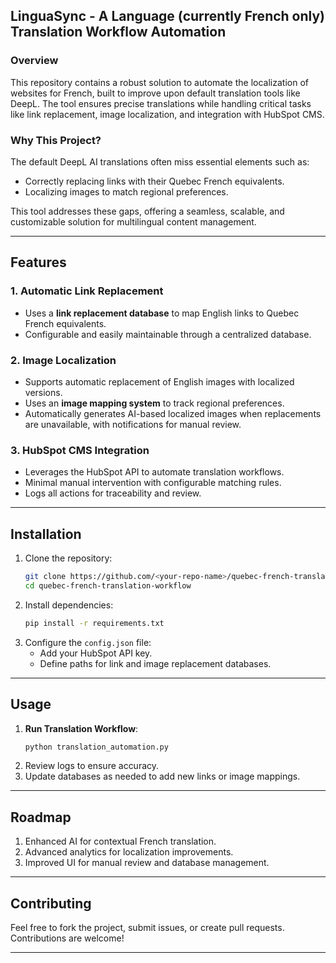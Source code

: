 ## **LinguaSync - A Language (currently French only) Translation Workflow Automation**  

### **Overview**  
This repository contains a robust solution to automate the localization of websites for French, built to improve upon default translation tools like DeepL. The tool ensures precise translations while handling critical tasks like link replacement, image localization, and integration with HubSpot CMS.  

### **Why This Project?**  
The default DeepL AI translations often miss essential elements such as:  
- Correctly replacing links with their Quebec French equivalents.  
- Localizing images to match regional preferences.  

This tool addresses these gaps, offering a seamless, scalable, and customizable solution for multilingual content management.  

---

## **Features**  
### **1. Automatic Link Replacement**  
- Uses a **link replacement database** to map English links to Quebec French equivalents.  
- Configurable and easily maintainable through a centralized database.  

### **2. Image Localization**  
- Supports automatic replacement of English images with localized versions.  
- Uses an **image mapping system** to track regional preferences.  
- Automatically generates AI-based localized images when replacements are unavailable, with notifications for manual review.  

### **3. HubSpot CMS Integration**  
- Leverages the HubSpot API to automate translation workflows.  
- Minimal manual intervention with configurable matching rules.  
- Logs all actions for traceability and review.  

---

## **Installation**  
1. Clone the repository:  
   ```bash  
   git clone https://github.com/<your-repo-name>/quebec-french-translation-workflow.git  
   cd quebec-french-translation-workflow  
   ```  
2. Install dependencies:  
   ```bash  
   pip install -r requirements.txt  
   ```  
3. Configure the `config.json` file:  
   - Add your HubSpot API key.  
   - Define paths for link and image replacement databases.  

---

## **Usage**  
1. **Run Translation Workflow**:  
   ```bash  
   python translation_automation.py  
   ```  
2. Review logs to ensure accuracy.  
3. Update databases as needed to add new links or image mappings.  

---

## **Roadmap**  
1. Enhanced AI for contextual French translation.  
2. Advanced analytics for localization improvements.  
3. Improved UI for manual review and database management.  

---

## **Contributing**  
Feel free to fork the project, submit issues, or create pull requests. Contributions are welcome!  

---
